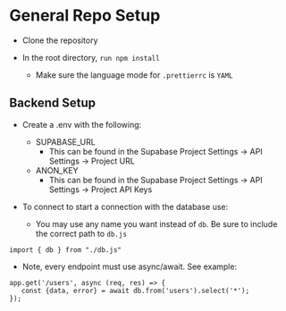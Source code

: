 # General Repo Setup

- Clone the repository

- In the root directory, `run npm install`
    - Make sure the language mode for `.prettierrc` is `YAML`

## Backend Setup

- Create a .env with the following:

    - SUPABASE_URL
        - This can be found in the Supabase Project Settings ->
          API Settings -> Project URL
    - ANON_KEY
        - This can be found in the Supabase Project Settings ->
          API Settings -> Project API Keys

- To connect to start a connection with the database use:
    - You may use any name you want instead of `db`. Be sure to include the correct path to `db.js`

```
import { db } from "./db.js"
```

- Note, every endpoint must use async/await. See example:

```
app.get('/users', async (req, res) => {
   const {data, error} = await db.from('users').select('*');
});
```
